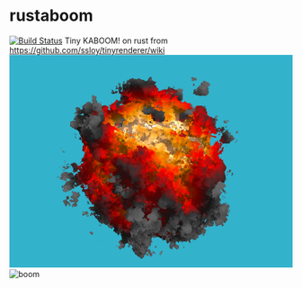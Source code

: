 # rustaboom
[![Build Status](https://travis-ci.com/disDeal/rustaboom.svg?branch=master)](https://travis-ci.com/disDeal/rustaboom)
Tiny KABOOM! on rust from https://github.com/ssloy/tinyrenderer/wiki
![boom](./out_r.png)
![boom](./boom3.gif)
